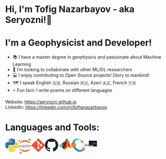 # Hi, I'm Tofig Nazarbayov - aka Seryozni!👋

# I'm a Geophysicist and Developer!

* 📚 I have a master degree in geophysics and passionate about Machine Learning
* 🤝 I’m looking to collaborate with other ML/DL researchers
* 💻 I enjoy contributing to Open Source projects! Glory to mankind!
* 🗺️ I speak English 🇬🇧, Russian 🇷🇺, Azeri 🇦🇿, French 🇫🇷
* ⚡ Fun fact: I write poems on different languages

Website: https://seryozni.github.io \
LinkedIn: https://linkedin.com/in/tofignazarbayov

# Languages and Tools:

<img align="left" alt="Python" width="42px" src="img/python.png">
<img align="left" alt="Jupyter" width="42px" src="img/jupyter.png">
<img align="left" alt="Git" width="42px" src="img/git.png">
<img align="left" alt="Github" width="42px" src="img/github.png">
<img align="left" alt="Matlab" width="42px" src="img/matlab.png">
<img align="left" alt="Octave" width="42px" src="img/octave.png">
<img align="left" alt="Scilab" width="42px" src="img/scilab.png">
